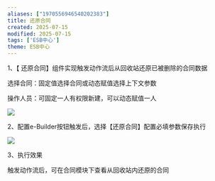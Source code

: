 ```yaml
---
aliases: ["1970556946540202383"]
title: 还原合同
created: 2025-07-15
modified: 2025-07-15
tags: ['ESB中心']
theme: ESB中心
---
```


1、【 还原合同】组件实现触发动作流后从回收站还原已被删除的合同数据

选择合同：固定值选择合同或动态赋值选择上下文参数

操作人员：可固定一人有权限新建，可以动态赋值一人

![](960a9d8323a052559e16a8d61f84096f.jpg)

2、配置e-Builder按钮触发后，选择【还原合同】配置必填参数保存执行

![](89fa164615d65e032cf6f798fb7fb4c1.jpg)

3、执行效果

触发动作流后，可在合同模块下查看从回收站内还原的合同